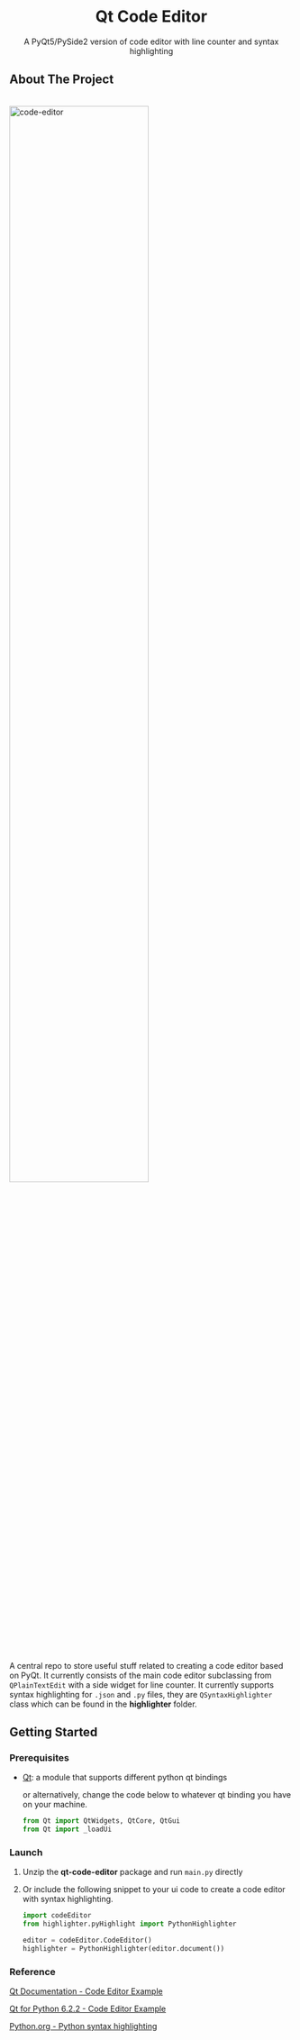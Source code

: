 <div align="center">
<h1 align="center">Qt Code Editor</h1>

  <p align="center">
    A PyQt5/PySide2 version of code editor with line counter and syntax highlighting
  </p>
</div>

## About The Project

<br>

<div align="left">
<img src="https://i.imgur.com/slpRvWD.png" alt="code-editor" width="70%"/>
</div>

<br>

A central repo to store useful stuff related to creating a code editor based on PyQt.
It currently consists of the main code editor subclassing from `QPlainTextEdit` with
a side widget for line counter. It currently supports syntax highlighting for
`.json` and `.py` files, they are `QSyntaxHighlighter` class which can be found
in the **highlighter** folder.

## Getting Started

### Prerequisites

- [Qt](https://github.com/mottosso/Qt.py): a module that supports different
python qt bindings

   or alternatively, change the code below to whatever qt binding you have on your machine.
   ```python
   from Qt import QtWidgets, QtCore, QtGui
   from Qt import _loadUi
   ```

### Launch

1. Unzip the **qt-code-editor** package and run `main.py` directly

2. Or include the following snippet to your ui code to create a
code editor with syntax highlighting.
    ```python
    import codeEditor
    from highlighter.pyHighlight import PythonHighlighter

    editor = codeEditor.CodeEditor()
    highlighter = PythonHighlighter(editor.document())
    ```

### Reference

[Qt Documentation - Code Editor Example](https://doc.qt.io/qt-5/qtwidgets-widgets-codeeditor-example.html)

[Qt for Python 6.2.2 - Code Editor Example](https://doc.qt.io/qtforpython/examples/example_widgets__codeeditor.html)

[Python.org - Python syntax highlighting](https://wiki.python.org/moin/PyQt/Python%20syntax%20highlighting)

